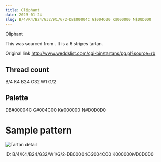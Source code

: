 ```yaml
---
title: Oliphant
date: 2023-01-24
slug: B/4/K4/B24/G32/W1/G/2-DB$00004C G$004C00 K$000000 N$D0D0D0
---
```

Oliphant

This was sourced from <no value>.  It is a 6 stripes tartan.

Original link http://www.weddslist.com/cgi-bin/tartans/pg.pl?source=rb

## Thread count
B/4 K4 B24 G32 W1 G/2

## Palette
DB#00004C G#004C00 K#000000 N#D0D0D0

# Sample pattern

![Tartan detail](tartan.png "B/4 K4 B24 G32 W1 G/2 tartan")

ID: B/4/K4/B24/G32/W1/G/2-DB$00004C G$004C00 K$000000 N$D0D0D0